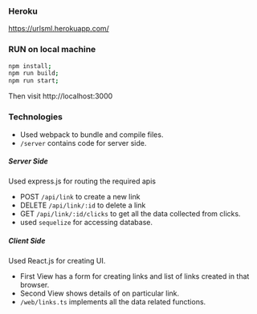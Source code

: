 ### Heroku

https://urlsml.herokuapp.com/

### RUN on local machine

```bash
npm install;
npm run build;
npm run start;
```

Then visit http://localhost:3000

### Technologies

- Used webpack to bundle and compile files.
- `/server` contains code for server side.

##### Server Side

Used express.js for routing the required apis

- POST `/api/link` to create a new link
- DELETE `/api/link/:id` to delete a link
- GET `/api/link/:id/clicks` to get all the data collected from clicks.
- used `sequelize` for accessing database.

##### Client Side

Used React.js for creating UI.

- First View has a form for creating links and list of links created in that browser.
- Second View shows details of on particular link.
- `/web/links.ts` implements all the data related functions.
